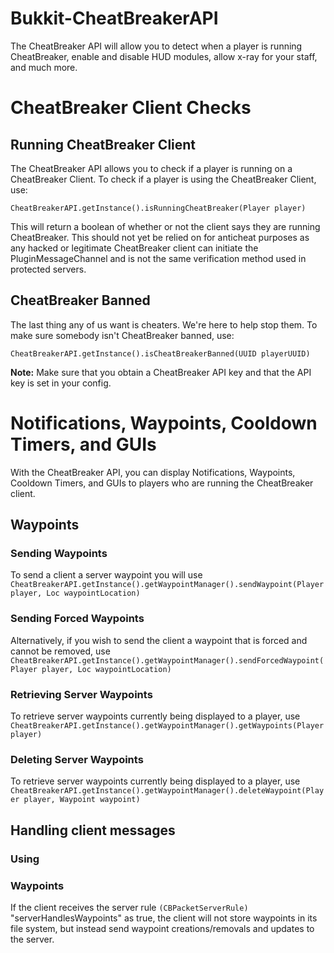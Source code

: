 # Bukkit-CheatBreakerAPI
The CheatBreaker API will allow you to detect when a player is running CheatBreaker, enable and disable HUD modules, allow x-ray for your staff, and much more.

# CheatBreaker Client Checks

## Running CheatBreaker Client

The CheatBreaker API allows you to check if a player is running on a CheatBreaker Client. To check if a player is using the CheatBreaker Client, use:

`CheatBreakerAPI.getInstance().isRunningCheatBreaker(Player player)`

This will return a boolean of whether or not the client says they are running CheatBreaker. This should not yet be relied on for anticheat purposes as any hacked or legitimate CheatBreaker client can initiate the PluginMessageChannel and is not the same verification method used in protected servers.

## CheatBreaker Banned

The last thing any of us want is cheaters. We're here to help stop them. To make sure somebody isn't CheatBreaker banned, use:

`CheatBreakerAPI.getInstance().isCheatBreakerBanned(UUID playerUUID)`

**Note:** Make sure that you obtain a CheatBreaker API key and that the API key is set in your config.

# Notifications, Waypoints, Cooldown Timers, and GUIs

With the CheatBreaker API, you can display Notifications, Waypoints, Cooldown Timers, and GUIs to players who are running the CheatBreaker client.

## Waypoints

### Sending Waypoints
To send a client a server waypoint you will use `CheatBreakerAPI.getInstance().getWaypointManager().sendWaypoint(Player player, Loc waypointLocation)`

### Sending Forced Waypoints
Alternatively, if you wish to send the client a waypoint that is forced and cannot be removed, use `CheatBreakerAPI.getInstance().getWaypointManager().sendForcedWaypoint(Player player, Loc waypointLocation)`

### Retrieving Server Waypoints
To retrieve server waypoints currently being displayed to a player, use `CheatBreakerAPI.getInstance().getWaypointManager().getWaypoints(Player player)`


### Deleting Server Waypoints
To retrieve server waypoints currently being displayed to a player, use `CheatBreakerAPI.getInstance().getWaypointManager().deleteWaypoint(Player player, Waypoint waypoint)`

## Handling client messages

### Using 

### Waypoints

If the client receives the server rule `(CBPacketServerRule)` "serverHandlesWaypoints" as true, the client will not store waypoints in its file system, but instead send waypoint creations/removals and updates to the server. 